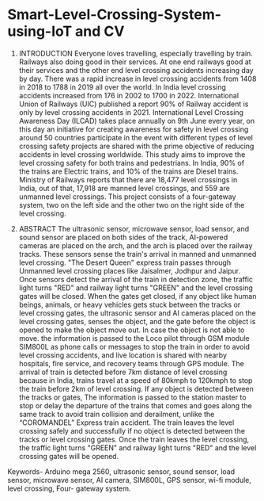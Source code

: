 # Smart-Level-Crossing-System-using-IoT and CV

1. INTRODUCTION
Everyone loves travelling, especially travelling by train. Railways also doing good in their services. At one end railways good at their services and the other end level crossing accidents increasing day by day. There was a rapid increase in level crossing accidents from 1408 in 2018 to 1788 in 2019 all over the world. In India level crossing accidents increased from 176 in 2002 to 1700 in 2022. International Union of Railways (UIC) published a report 90% of Railway accident is only by level crossing accidents in 2021. International Level Crossing Awareness Day (ILCAD) takes place annually on 9th June every year, on this day an initiative for creating awareness for safety in level crossing around 50 countries participate in the event with different types of level crossing safety projects are shared with the prime objective of reducing accidents in level crossing worldwide. This study aims to improve the level crossing safety for both trains and pedestrians. In India, 90% of the trains are Electric trains, and 10% of the trains are Diesel trains. Ministry of Railways reports that there are 18,477 level crossings in India, out of that, 17,918 are manned level crossings, and 559 are unmanned level crossings. This project consists of a four-gateway system, two on the left side and the other two on the right side of the level crossing.


2. ABSTRACT
The ultrasonic sensor, microwave sensor, load sensor, and sound sensor are placed on both sides of the track, AI-powered cameras are placed on the arch, and the arch is placed over the railway tracks. These sensors sense the train's arrival in manned and unmanned level crossing. "The Desert Queen" express train passes through Unmanned level crossing places like Jaisalmer, Jodhpur and Jaipur. Once sensors detect the arrival of the train in detection zone, the traffic light turns "RED" and railway light turns "GREEN" and the level crossing gates will be closed. When the gates get closed, if any object like human beings, animals, or heavy vehicles gets stuck between the tracks or level crossing gates, the ultrasonic sensor and AI cameras placed on the level crossing gates, senses the object, and the gate before the object is opened to make the object move out. In case the object is not able to move. the information is passed to the Loco pilot through GSM module SIM800L as phone calls or messages to stop the train in order to avoid level crossing accidents, and live location is shared with nearby hospitals, fire service, and recovery teams through GPS module. The arrival of train is detected before 7km distance of level crossing because in India, trains travel at a speed of 80kmph to 120kmph to stop the train before 2km of level crossing. If any object is detected between the tracks or gates, The information is passed to the station master to stop or delay the departure of the trains that comes and goes along the same track to avoid train collision and derailment, unlike the “COROMANDEL” Express train accident. The train leaves the level crossing safely and successfully if no object is detected between the tracks or level crossing gates. Once the train leaves the level crossing, the traffic light turns "GREEN" and railway light turns "RED" and the level crossing gates will be opened.

Keywords- Arduino mega 2560, ultrasonic sensor, sound sensor, load sensor, microwave sensor, AI camera, SIM800L, GPS sensor, wi-fi module, level crossing, Four- gateway system.  
